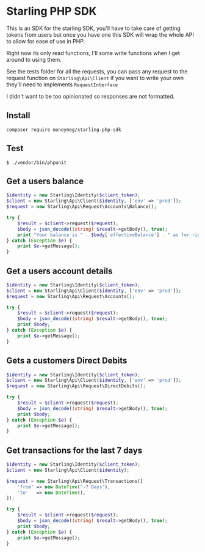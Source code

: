 # Starling PHP SDK

This is an SDK for the starling SDK, you'll have to take care of getting tokens from users but once you have one this SDK will wrap the whole API to allow for ease of use in PHP.

Right now its only read functions, I'll some write functions when I get around to using them.

See the tests folder for all the requests, you can pass any request to the request function on `Starling\Api\Client` if you want to write your own they'll need to implements `RequestInterface`

I didn't want to be too opinionated so responses are not formatted.

## Install
```
composer require moneymeg/starling-php-sdk
```

## Test
```
$ ./vendor/bin/phpunit
```

## Get a users balance
```php
$identity = new Starling\Identity($client_token);
$client = new Starling\Api\Client($identity, ['env' => 'prod']);
$request = new Starling\Api\Request\Accounts\Balance();

try {
    $result = $client->request($request);
    $body = json_decode((string) $result->getBody(), true);
    print "Your balance is " . $body['effectiveBalance'] . " as for right now.";
} catch (Exception $e) {
    print $e->getMessage();
}
```

## Get a users account details
```php
$identity = new Starling\Identity($client_token);
$client = new Starling\Api\Client($identity, ['env' => 'prod']);
$request = new Starling\Api\Request\Accounts();

try {
    $result = $client->request($request);
    $body = json_decode((string) $result->getBody(), true);
    print $body;
} catch (Exception $e) {
    print $e->getMessage();
}
```

## Gets a customers Direct Debits
```php
$identity = new Starling\Identity($client_token);
$client = new Starling\Api\Client($identity, ['env' => 'prod']);
$request = new Starling\Api\Request\DirectDebits();

try {
    $result = $client->request($request);
    $body = json_decode((string) $result->getBody(), true);
    print $body;
} catch (Exception $e) {
    print $e->getMessage();
}
```

## Get transactions for the last 7 days
```php
$identity = new Starling\Identity($client_token);
$client = new Starling\Api\Client($identity);

$request = new Starling\Api\Request\Transactions([
    'from' => new DateTime("-7 Days"),
    'to'   => new DateTime(),
]);

try {
    $result = $client->request($request);
    $body = json_decode((string) $result->getBody(), true);
    print $body;
} catch (Exception $e) {
    print $e->getMessage();
}
```
